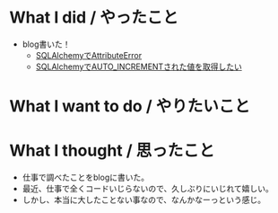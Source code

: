 # What I did / やったこと
- blog書いた！
  - [SQLAlchemyでAttributeError](http://yamap55.hatenablog.com/entry/2018/07/11/232727)
  - [SQLAlchemyでAUTO_INCREMENTされた値を取得したい](http://yamap55.hatenablog.com/entry/2018/07/11/232958)

# What I want to do / やりたいこと

# What I thought / 思ったこと
- 仕事で調べたことをblogに書いた。
- 最近、仕事で全くコードいじらないので、久しぶりにいじれて嬉しい。
- しかし、本当に大したことない事なので、なんかなーっという感じ。
